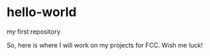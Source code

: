 # hello-world
my first repository

So, here is where I will work on my projects for FCC.  Wish me luck!

